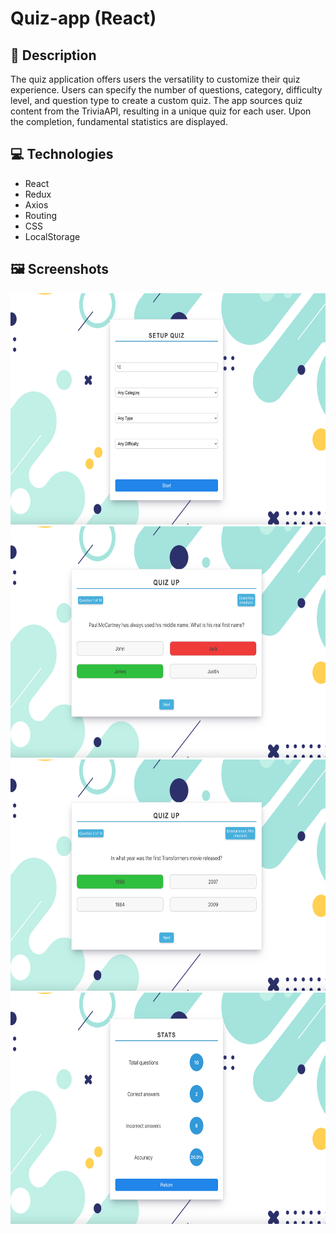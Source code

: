 # Quiz-app (React)

## 📄  Description

The quiz application offers users the versatility to customize their quiz experience. Users can specify the number of questions, category, difficulty level, and question type to create a custom quiz. The app sources quiz content from the TriviaAPI, resulting in a unique quiz for each user. Upon the completion, fundamental statistics are displayed. 

## 💻  Technologies

- React
- Redux
- Axios
- Routing
- CSS
- LocalStorage

## 🖼️  Screenshots

<img src="screenshots/Screenshot1.png" width="700" height="370" />
<img src="screenshots/Screenshot2.png" width="700" height="370" />
<img src="screenshots/Screenshot3.png" width="700" height="370" />
<img src="screenshots/Screenshot4.png" width="700" height="370" />

